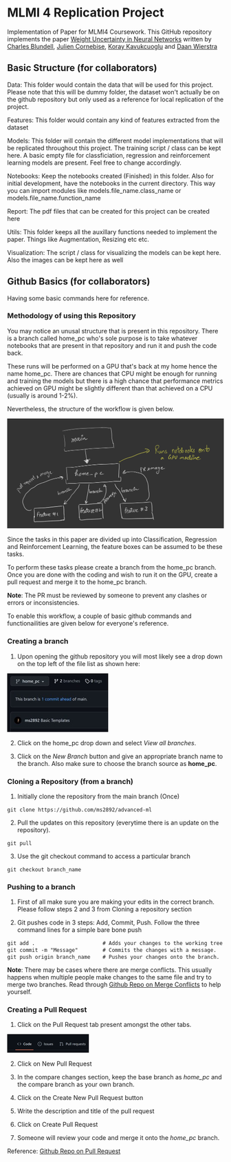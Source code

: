 # MLMI 4 Replication Project
Implementation of Paper for MLMI4 Coursework. This GitHub repository implements the paper [Weight Uncertainty in Neural Networks](https://arxiv.org/pdf/1505.05424.pdf) written by [Charles Blundell](https://www.gatsby.ucl.ac.uk/~ucgtcbl/), [Julien Cornebise](https://cornebise.com/julien/), [Koray Kavukcuoglu](https://koray.kavukcuoglu.org/) and [Daan Wierstra](https://scholar.google.com/citations?user=aDbsf28AAAAJ&hl=en)


## Basic Structure (for collaborators)

Data: This folder would contain the data that will be used for this project. Please note that this will be dummy folder, the dataset won't actually be on the github repository but only used as a reference for local replication of the project.

Features: This folder would contain any kind of features extracted from the dataset

Models: This folder will contain the different model implementations that will be replicated throughout this project. The training script / class can be kept here. A basic empty file for classficiation, regression and reinforcement learning models are present. Feel free to change accordingly.

Notebooks: Keep the notebooks created (Finished) in this folder. Also for initial development, have the notebooks in the current directory. This way you can import modules like models.file_name.class_name or models.file_name.function_name

Report: The pdf files that can be created for this project can be created here

Utils: This folder keeps all the auxillary functions needed to implement the paper. Things like Augmentation, Resizing etc etc.

Visualization: The script / class for visualizing the models can be kept here. Also the images can be kept here as well 

## Github Basics (for collaborators)

Having some basic commands here for reference.

### Methodology of using this Repository

You may notice an unusal structure that is present in this repository. There is a branch called home_pc who's sole purpose is to take whatever notebooks that are present in that repository and run it and push the code back. 

These runs will be performed on a GPU that's back at my home hence the name home_pc. There are chances that CPU might be enough for running and training the models but there is a high chance that performance metrics achieved on GPU might be slightly different than that achieved on a CPU (usually is around 1-2%). 

Nevertheless, the structure of the workflow is given below. 

![Structure](visualization/readme_img/structure.jpg)

Since the tasks in this paper are divided up into Classification, Regression and Reinforcement Learning, the feature boxes can be assumed to be these tasks.

To perform these tasks please create a branch from the home_pc branch. Once you are done with the coding and wish to run it on the GPU, create a pull request and merge it to the home_pc branch.

__Note__: The PR must be reviewed by someone to prevent any clashes or errors or inconsistencies.

To enable this workflow, a couple of basic github commands and functionailities are given below for everyone's reference. 

### Creating a branch

1) Upon opening the github repository you will most likely see a drop down on the top left of the file list as shown here:

![branch](visualization/readme_img/branch.jpg)

2) Click on the home_pc drop down and select _View all branches_.

3) Click on the _New Branch_ button and give an appropriate branch name to the branch. Also make sure to choose the branch source as __home_pc__.

### Cloning a Repository (from a branch)

1) Initially clone the repository from the main branch (Once)

```
git clone https://github.com/ms2892/advanced-ml
```

2) Pull the updates on this repository (everytime there is an update on the repository).

```
git pull
```

3) Use the git checkout command to access a particular branch

```
git checkout branch_name
```

### Pushing to a branch

1) First of all make sure you are making your edits in the correct branch. Please follow steps 2 and 3 from Cloning a repository section

2) Git pushes code in 3 steps: Add, Commit, Push. Follow the three command lines for a simple bare bone push

```
git add .                      # Adds your changes to the working tree
git commit -m "Message"        # Commits the changes with a message.
git push origin branch_name    # Pushes your changes onto the branch.
```

__Note__: There may be cases where there are merge conflicts. This usually happens when multiple people make changes to the same file and try to merge two branches. Read through [Github Repo on Merge Conflicts](https://docs.github.com/en/pull-requests/collaborating-with-pull-requests/addressing-merge-conflicts/resolving-a-merge-conflict-on-github) to help yourself. 


### Creating a Pull Request

1) Click on the Pull Request tab present amongst the other tabs.

![PR](visualization/readme_img/pr.png)

2) Click on New Pull Request

3) In the compare changes section, keep the base branch as _home_pc_ and the compare branch as your own branch.

4) Click on the Create New Pull Request button

5) Write the description and title of the pull request

6) Click on Create Pull Request 

7) Someone will review your code and merge it onto the _home_pc_ branch.

Reference: [Github Repo on Pull Request](https://docs.github.com/en/desktop/contributing-and-collaborating-using-github-desktop/working-with-your-remote-repository-on-github-or-github-enterprise/creating-an-issue-or-pull-request)
